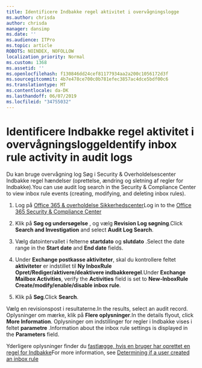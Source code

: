 ```yaml
---
title: Identificere Indbakke regel aktivitet i overvågningslogge
ms.author: chrisda
author: chrisda
manager: dansimp
ms.date: ''
ms.audience: ITPro
ms.topic: article
ROBOTS: NOINDEX, NOFOLLOW
localization_priority: Normal
ms.custom: 1368
ms.assetid: ''
ms.openlocfilehash: f130846dd24cef81177934aa2a200c1056172d3f
ms.sourcegitcommit: 4b7e478ce700c0b781efec3857ac4dce5bdf00c6
ms.translationtype: MT
ms.contentlocale: da-DK
ms.lasthandoff: 06/07/2019
ms.locfileid: "34755032"
---
```

# <a name="identify-inbox-rule-activity-in-audit-logs"></a><span data-ttu-id="408f6-102">Identificere Indbakke regel aktivitet i overvågningslogge</span><span class="sxs-lookup"><span data-stu-id="408f6-102">Identify inbox rule activity in audit logs</span></span>

<span data-ttu-id="408f6-103">Du kan bruge overvågning log Søg i Security & Overholdelsescenter Indbakke regel hændelser (oprettelse, ændring og sletning af regler for Indbakke).</span><span class="sxs-lookup"><span data-stu-id="408f6-103">You can use audit log search in the Security & Compliance Center to view inbox rule events (creating, modifying, and deleting inbox rules).</span></span>

1. <span data-ttu-id="408f6-104">Log på [Office 365 & overholdelse Sikkerhedscenter](https://protection.office.com/)</span><span class="sxs-lookup"><span data-stu-id="408f6-104">Log in to the [Office 365 Security & Compliance Center](https://protection.office.com/)</span></span>

2. <span data-ttu-id="408f6-105">Klik på **Søg og undersøgelse** , og vælg **Revision Log søgning**.</span><span class="sxs-lookup"><span data-stu-id="408f6-105">Click **Search and Investigation** and select **Audit Log Search**.</span></span>

3. <span data-ttu-id="408f6-106">Vælg datointervallet i felterne **startdato** og **slutdato** .</span><span class="sxs-lookup"><span data-stu-id="408f6-106">Select the date range in the **Start date** and **End date** fields.</span></span>

4. <span data-ttu-id="408f6-107">Under **Exchange postkasse aktiviteter**, skal du kontrollere feltet **aktiviteter** er indstillet til **Ny InboxRule Opret/Rediger/aktivere/deaktivere indbakkeregel**.</span><span class="sxs-lookup"><span data-stu-id="408f6-107">Under **Exchange Mailbox Activities**, verify the **Activities** field is set to **New-InboxRule Create/modify/enable/disable inbox rule**.</span></span>

5. <span data-ttu-id="408f6-108">Klik på **Søg**.</span><span class="sxs-lookup"><span data-stu-id="408f6-108">Click **Search**.</span></span>

<span data-ttu-id="408f6-109">Vælg en revisionspost i resultaterne.</span><span class="sxs-lookup"><span data-stu-id="408f6-109">In the results, select an audit record.</span></span> <span data-ttu-id="408f6-110">Oplysninger om mærke, klik på **Flere oplysninger**.</span><span class="sxs-lookup"><span data-stu-id="408f6-110">In the details flyout, click **More Information**.</span></span> <span data-ttu-id="408f6-111">Oplysninger om indstillinger for regler i Indbakke vises i feltet **parametre** .</span><span class="sxs-lookup"><span data-stu-id="408f6-111">Information about the inbox rule settings is displayed in the **Parameters** field.</span></span>

<span data-ttu-id="408f6-112">Yderligere oplysninger finder du [fastlægge, hvis en bruger har oprettet en regel for Indbakke](https://docs.microsoft.com//office365/securitycompliance/auditing-troubleshooting-scenarios#determining-if-a-user-created-an-inbox-rule)</span><span class="sxs-lookup"><span data-stu-id="408f6-112">For more information, see [Determining if a user created an inbox rule](https://docs.microsoft.com//office365/securitycompliance/auditing-troubleshooting-scenarios#determining-if-a-user-created-an-inbox-rule)</span></span>
